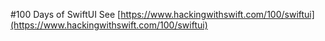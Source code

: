 #100 Days of SwiftUI
See [https://www.hackingwithswift.com/100/swiftui](https://www.hackingwithswift.com/100/swiftui)
